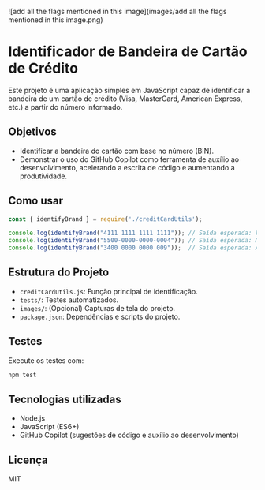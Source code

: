 ![add all the flags mentioned in this image](images/add all the flags mentioned in this image.png)


# Identificador de Bandeira de Cartão de Crédito

Este projeto é uma aplicação simples em JavaScript capaz de identificar a bandeira de um cartão de crédito (Visa, MasterCard, American Express, etc.) a partir do número informado.

## Objetivos

- Identificar a bandeira do cartão com base no número (BIN).
- Demonstrar o uso do GitHub Copilot como ferramenta de auxílio ao desenvolvimento, acelerando a escrita de código e aumentando a produtividade.

## Como usar

```javascript
const { identifyBrand } = require('./creditCardUtils');

console.log(identifyBrand("4111 1111 1111 1111")); // Saída esperada: Visa
console.log(identifyBrand("5500-0000-0000-0004")); // Saída esperada: MasterCard
console.log(identifyBrand("3400 0000 0000 009"));  // Saída esperada: American Express
```

## Estrutura do Projeto

- `creditCardUtils.js`: Função principal de identificação.
- `tests/`: Testes automatizados.
- `images/`: (Opcional) Capturas de tela do projeto.
- `package.json`: Dependências e scripts do projeto.

## Testes

Execute os testes com:

```bash
npm test
```

## Tecnologias utilizadas

- Node.js
- JavaScript (ES6+)
- GitHub Copilot (sugestões de código e auxílio ao desenvolvimento)

## Licença

MIT
